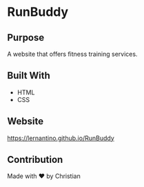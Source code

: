 # RunBuddy

## Purpose
A website that offers fitness training services.

## Built With
* HTML
* CSS

## Website
https://lernantino.github.io/RunBuddy

## Contribution
Made with ❤️ by Christian
